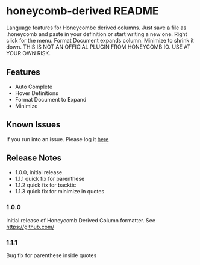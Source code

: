 # honeycomb-derived README

Language features for Honeycombe derived columns. Just save a file as .honeycomb and paste in your definition or start writing a new one. Right click for the menu.  Format Document expands column.  Minimize to shrink it down. THIS IS NOT AN OFFICIAL PLUGIN FROM HONEYCOMB.IO. USE AT YOUR OWN RISK.

## Features

- Auto Complete
- Hover Definitions
- Format Document to Expand
- Minimize


## Known Issues
If you run into an issue. Please log it [here](https://github.com/McSick/honeycomb-derived-column-language-extension/issues)
## Release Notes

- 1.0.0, initial release.
- 1.1.1 quick fix for parenthese
- 1.1.2 quick fix for backtic
- 1.1.3 quick fix for minimize in quotes

### 1.0.0

Initial release of Honeycomb Derived Column formatter.  See https://github.com/

### 1.1.1

Bug fix for parenthese inside quotes
